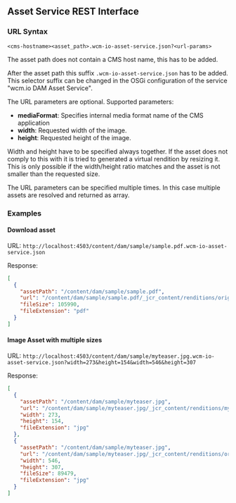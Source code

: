 ## Asset Service REST Interface


### URL Syntax

```
<cms-hostname><asset_path>.wcm-io-asset-service.json?<url-params>
```

The asset path does not contain a CMS host name, this has to be added.

After the asset path this suffix `.wcm-io-asset-service.json` has to be added. This selector suffix can be changed in the OSGi configuration of the service "wcm.io DAM Asset Service".

The URL parameters are optional. Supported parameters:

* **mediaFormat**: Specifies internal media format name of the CMS application
* **width**:  Requested width of the image.
* **height**:  Requested height of the image.

Width and height have to be specified always together. If the asset does not comply to this with it is tried to generated a virtual rendition by resizing it. This is only possible if the width/height ratio matches and the asset is not smaller than the requested size.

The URL parameters can be specified multiple times. In this case multiple assets are resolved and returned as array.


### Examples

#### Download asset

URL: `http://localhost:4503/content/dam/sample/sample.pdf.wcm-io-asset-service.json`

Response:

```json
[
  {
    "assetPath": "/content/dam/sample/sample.pdf",
    "url": "/content/dam/sample/sample.pdf/_jcr_content/renditions/original./sample.pdf",
    "fileSize": 105990,
    "fileExtension": "pdf"
  }
]
```

#### Image Asset with multiple sizes

URL: `http://localhost:4503/content/dam/sample/myteaser.jpg.wcm-io-asset-service.json?width=273&height=154&width=546&height=307`

Response:

```json
[
  {
    "assetPath": "/content/dam/sample/myteaser.jpg",
    "url": "/content/dam/sample/myteaser.jpg/_jcr_content/renditions/myteaser.jpg.image_file.273.154.file/myteaser.jpg",
    "width": 273,
    "height": 154,
    "fileExtension": "jpg"
  },
  {
    "assetPath": "/content/dam/sample/myteaser.jpg",
    "url": "/content/dam/sample/myteaser.jpg/_jcr_content/renditions/original./myteaser.jpg",
    "width": 546,
    "height": 307,
    "fileSize": 89479,
    "fileExtension": "jpg"
  }
]
```
